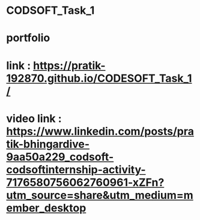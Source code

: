 # CODSOFT_Task_1
# portfolio 

# link : https://pratik-192870.github.io/CODESOFT_Task_1/

# video link : https://www.linkedin.com/posts/pratik-bhingardive-9aa50a229_codsoft-codsoftinternship-activity-7176580756062760961-xZFn?utm_source=share&utm_medium=member_desktop
